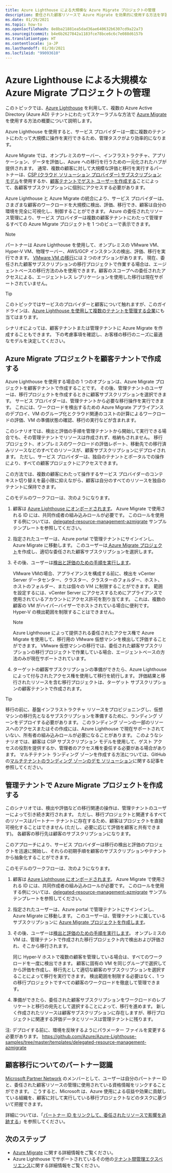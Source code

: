 ```yaml
---
title: Azure Lighthouse による大規模な Azure Migrate プロジェクトの管理
description: 委任された顧客リソースで Azure Migrate を効果的に使用する方法を学習します。
ms.date: 01/29/2021
ms.topic: how-to
ms.openlocfilehash: 8e8ba21881ea5dad36ae640632b6307cd9a22a73
ms.sourcegitcommit: b4e6b2627842a1183fce78bce6c6c7e088d6157b
ms.translationtype: HT
ms.contentlocale: ja-JP
ms.lasthandoff: 01/30/2021
ms.locfileid: "99093610"
---
```

# <a name="manage-azure-migrate-projects-at-scale-with-azure-lighthouse"></a>Azure Lighthouse による大規模な Azure Migrate プロジェクトの管理

このトピックでは、[Azure Lighthouse](../overview.md) を利用して、複数の Azure Active Directory (Azure AD) テナントにわたってスケーラブルな方法で [Azure Migrate](../../migrate/migrate-services-overview.md) を使用する方法の概要について説明します。

Azure Lighthouse を使用すると、サービス プロバイダーは一度に複数のテナントにわたって大規模に操作を実行できるため、管理タスクがより効率的になります。

Azure Migrate では、オンプレミスのサーバー、インフラストラクチャ、アプリケーション、データを評価し、Azure への移行を行うための一元化されたハブが提供されます。 通常、複数の顧客に対して大規模な評価と移行を実行するパートナーは、[CSP (クラウド ソリューション プロバイダー) サブスクリプション モデル](/partner-center/customers-revoke-admin-privileges)を使用するか、[顧客テナントでゲスト ユーザーを作成する](../../active-directory/external-identities/what-is-b2b.md)ことによって、各顧客サブスクリプションに個別にアクセスする必要があります。

Azure Lighthouse と Azure Migrate の統合により、サービス プロバイダーは、さまざまな顧客のワークロードを大規模に検出、評価、移行でき、顧客は自分の環境を完全に可視化し、制御することができます。 Azure の委任されたリソース管理により、サービス プロバイダーは複数の顧客テナントにわたって管理するすべての Azure Migrate プロジェクトを 1 つのビューで表示できます。

> [!NOTE]
> パートナーは Azure Lighthouse を使用して、オンプレミスの VMware VM、Hyper-V VM、物理サーバー、AWS/GCP インスタンスの検出、評価、移行を実行できます。 [VMware VM の移行](../../migrate/server-migrate-overview.md)には 2 つのオプションがあります。 現在、委任された顧客サブスクリプションの移行プロジェクトで作業する場合は、エージェントベースの移行方法のみを使用できます。顧客のスコープへの委任されたアクセスによる、エージェントレス レプリケーションを使用した移行は現在サポートされていません。

> [!TIP]
> このトピックではサービスのプロバイダーと顧客について触れますが、このガイドラインは、[Azure Lighthouse を使用して複数のテナントを管理する企業](../concepts/enterprise.md)にも当てはまります。

シナリオによっては、顧客テナントまたは管理テナントに Azure Migrate を作成することもできます。 下の考慮事項を確認し、お客様の移行のニーズに最適なモデルを決定してください。

## <a name="create-an-azure-migrate-project-in-the-customer-tenant"></a>Azure Migrate プロジェクトを顧客テナントで作成する

Azure Lighthouse を使用する場合の 1 つのオプションは、Azure Migrate プロジェクトを顧客テナントで作成することです。 その後、管理テナントのユーザーは、移行プロジェクトを作成するときに顧客サブスクリプションを選択できます。 サービス プロバイダーは、管理テナントから必要な移行操作を実行できます。 これには、ワークロードを検出するための Azure Migrate アプライアンスのデプロイ、VM のグループ化とクラウド関連のコストの計算によるワークロードの評価、VM の準備状態の確認、移行の実行などが含まれます。

このシナリオでは、検出と評価の手順を管理テナントから開始して実行できる場合でも、その管理テナントでリソースは作成されず、格納もされません。 移行プロジェクト、オンプレミスのワークロードの評価レポート、移動先での移行済みリソースなどのすべてのリソースが、顧客サブスクリプションにデプロイされます。 ただし、サービス プロバイダーは、独自のテナントとポータルでの操作により、すべての顧客プロジェクトにアクセスできます。

この方法では、複数の顧客にわたって操作するサービス プロバイダーのコンテキスト切り替えを最小限に抑えながら、顧客は自分のすべてのリソースを独自のテナントに保持できます。

このモデルのワークフローは、次のようになります。

1. 顧客は [Azure Lighthouse にオンボードされます](onboard-customer.md)。 Azure Migrate で使用される ID には、共同作成者の組み込みロールが必要です。 このロールを使用する例については、[delegated-resource-management-azmigrate](https://github.com/Azure/Azure-Lighthouse-samples/tree/master/templates/delegated-resource-management-azmigrate) サンプル テンプレートを参照してください。
1. 指定されたユーザーは、Azure portal で管理テナントにサインインし、Azure Migrate に移動します。 このユーザーは[ Azure Migrate プロジェクト](../../migrate/create-manage-projects.md)を作成し、適切な委任された顧客サブスクリプションを選択します。
1. その後、ユーザーは[検出と評価のための手順を実行します](../../migrate/tutorial-discover-vmware.md)。

   VMware VMの場合、アプライアンスを構成する前に、検出を vCenter Server データセンター、クラスター、クラスターのフォルダー、ホスト、ホストのフォルダー、または個々の VＭ に制限することができます。 範囲を設定するには、vCenter Server にアクセスするためにアプライアンスで使用されているアカウントにアクセス許可を割り当てます。 これは、複数の顧客の VM がハイパーバイザーでホストされている場合に便利です。 Hyper-V の検出範囲を制限することはできません。

    > [!NOTE]
    > Azure Lighthouse によって提供される委任されたアクセス権で Azure Migrate を使用して、移行用の VMware 仮想マシンを検出して評価することができます。 VMware 仮想マシンの移行では、委任された顧客サブスクリプションの移行プロジェクトで作業している場合、エージェントベースの方法のみが現在サポートされています。

1. ターゲットの顧客サブスクリプションの準備ができたら、Azure Lighthouse によって付与されたアクセス権を使用して移行を続行します。 評価結果と移行されたリソースを含む移行プロジェクトは、ターゲット サブスクリプションの顧客テナントで作成されます。

> [!TIP]
> 移行の前に、基盤インフラストラクチャ リソースをプロビジョニングし、仮想マシンの移行先となるサブスクリプションを準備するために、ランディング ゾーンをデプロイする必要があります。 このランディング ゾーンの一部のリソースへのアクセスまたはその作成には、Azure Lighthouse で現在サポートされていない、所有者の組み込みロールが必要になることがあります。 このようなシナリオでは、顧客は CSP サブスクリプション モデルを使用して、ゲスト アクセスの役割を提供するか、管理者のアクセス権を委任する必要がある場合があります。 マルチテナント ランディング ゾーンを作成する方法については、GitHub の[マルチテナントのランディング ゾーンのデモ ソリューション](https://github.com/Azure/Multi-tenant-Landing-Zones)に関する記事を参照してください。

## <a name="create-an-azure-migrate-project-in-the-managing-tenant"></a>管理テナントで Azure Migrate プロジェクトを作成する

このシナリオでは、検出や評価などの移行関連の操作は、管理テナントのユーザーによって引き続き実行されます。 ただし、移行プロジェクトと関連するすべてのリソースはパートナー テナントに存在するため、顧客はプロジェクトを直接可視化することはできません (ただし、必要に応じて評価を顧客と共有できます)。 各顧客の移行先は顧客のサブスクリプションになります。

このアプローチにより、サービス プロバイダーは移行の検出と評価のプロジェクトを迅速に開始し、それらの初期手順を顧客のサブスクリプションやテナントから抽象化することができます。

このモデルのワークフローは、次のようになります。

1. 顧客は [Azure Lighthouse にオンボードされます](onboard-customer.md)。 Azure Migrate で使用される ID には、共同作成者の組み込みロールが必要です。 このロールを使用する例については、[delegated-resource-management-azmigrate](https://github.com/Azure/Azure-Lighthouse-samples/tree/master/templates/delegated-resource-management-azmigrate) サンプル テンプレートを参照してください。
1. 指定されたユーザーは、Azure portal で管理テナントにサインインし、Azure Migrate に移動します。 このユーザーは、管理テナントに属しているサブスクリプションに [Azure Migrate プロジェクトを作成します](../../migrate/create-manage-projects.md)。
1. その後、ユーザーは[検出と評価のための手順を実行します](../../migrate/tutorial-discover-vmware.md)。 オンプレミスの VM は、管理テナントで作成された移行プロジェクト内で検出および評価され、そこから移行されます。

   同じ Hyper-V ホストで複数の顧客を管理している場合は、すべてのワークロードを一度に検出できます。 顧客に固有の VM を同じグループで選択してから評価を作成し、移行先として適切な顧客のサブスクリプションを選択することによって移行を実行できます。 検出範囲を制限する必要はなく、1 つの移行プロジェクトですべての顧客のワークロードを徹底して管理できます。

1. 準備ができたら、委任された顧客サブスクリプションをワークロードのレプリケートと移行の宛先として選択することによって、移行を進めます。 新しく作成されたリソースは顧客サブスクリプションに存在しますが、移行プロジェクトに関連する評価データとリソースは管理テナントに残ります。

注: デプロイする前に、環境を反映するようにパラメーター ファイルを変更する必要があります。 https://github.com/Azure/Azure-Lighthouse-samples/tree/master/templates/delegated-resource-management-azmigrate

## <a name="partner-recognition-for-customer-migrations"></a>顧客移行についてのパートナー認識

[Microsoft Partner Network](https://partner.microsoft.com) のメンバーとして、ユーザーは自分のパートナー ID と、委任された顧客リソースの管理に使用されている資格情報をリンクすることができます。 こうすると、Microsoft は、Azure 使用による収益や効果に貢献している組織を、顧客に対して実行している移行プロジェクトなどのタスクに基づいて把握できます。

詳細については、「[パートナー ID をリンクして、委任されたリソースで影響を追跡する](partner-earned-credit.md)」を参照してください。

## <a name="next-steps"></a>次のステップ

- [Azure Migrate](../../migrate/migrate-services-overview.md) に関する詳細情報をご覧ください。
- Azure Lighthouse でサポートされているその他の[テナント間管理エクスペリエンス](../concepts/cross-tenant-management-experience.md)に関する詳細情報をご覧ください。
